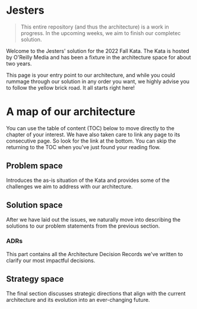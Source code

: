 # Jesters

> This entire repository (and thus the architecture) is a work in progress. In the upcoming weeks, we aim to finish our completec solution.

Welcome to the Jesters' solution for the 2022 Fall Kata. The Kata is hosted by O'Reilly Media and has been a fixture in the architecture space for about two years.

This page is your entry point to our architecture, and while you could rummage through our solution in any order you want, we highly advise you to follow the yellow brick road. It all starts right here!

# A map of our architecture
You can use the table of content (TOC) below to move directly to the chapter of your interest. We have also taken care to link any page to its consecutive page. So look for the link at the bottom. You can skip the returning to the TOC when you've just found your reading flow.

## Problem space
Introduces the as-is situation of the Kata and provides some of the challenges we aim to address with our architecture.

## Solution space
After we have laid out the issues, we naturally move into describing the solutions to our problem statements from the previous section.

### ADRs
This part contains all the Architecture Decision Records we've written to clarify our most impactful decisions.

## Strategy space
The final section discusses strategic directions that align with the current architecture and its evolution into an ever-changing future.
